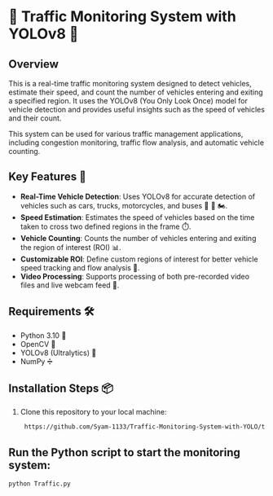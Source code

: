 # 🚗 Traffic Monitoring System with YOLOv8 🚦

## Overview
This is a real-time traffic monitoring system designed to detect vehicles, estimate their speed, and count the number of vehicles entering and exiting a specified region. It uses the YOLOv8 (You Only Look Once) model for vehicle detection and provides useful insights such as the speed of vehicles and their count.

This system can be used for various traffic management applications, including congestion monitoring, traffic flow analysis, and automatic vehicle counting.

## Key Features 🌟
- **Real-Time Vehicle Detection**: Uses YOLOv8 for accurate detection of vehicles such as cars, trucks, motorcycles, and buses 🚙 🚚 🏍️.
- **Speed Estimation**: Estimates the speed of vehicles based on the time taken to cross two defined regions in the frame ⏱️.
- **Vehicle Counting**: Counts the number of vehicles entering and exiting the region of interest (ROI) 📊.
- **Customizable ROI**: Define custom regions of interest for better vehicle speed tracking and flow analysis 🎯.
- **Video Processing**: Supports processing of both pre-recorded video files and live webcam feed 🎥.

## Requirements 🛠️
- Python 3.10 🐍
- OpenCV 📸
- YOLOv8 (Ultralytics) 🤖
- NumPy ➗
  


## Installation Steps 📦
1. Clone this repository to your local machine:
   ```bash
    https://github.com/Syam-1133/Traffic-Monitoring-System-with-YOLO/tree/main

## Run the Python script to start the monitoring system:
```bash
python Traffic.py


